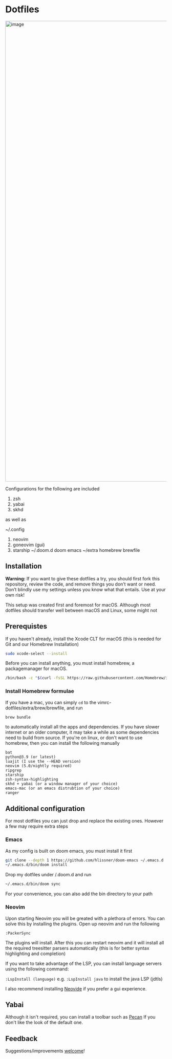 # Dotfiles

<img width="1440" alt="image" src="https://user-images.githubusercontent.com/71196912/119280172-18608c80-bbfe-11eb-92aa-8a679b5800fc.png">

Configurations for the following are included

1. zsh
2. yabai
3. skhd

as well as 

~/.config
1. neovim
2. goneovim (gui)
3. starship
~/.doom.d
   doom emacs 
~/extra
   homebrew brewfile


## Installation

**Warning:** If you want to give these dotfiles a try, you should first fork this repository, review the code, and remove things you don’t want or need. Don’t blindly use my settings unless you know what that entails. Use at your own risk! 

This setup was created first and foremost for macOS. Although most dotfiles should transfer well between macOS and Linux, some might not

## Prerequistes 

If you haven't already, install the Xcode CLT for macOS (this is needed for Git and our Homebrew Installation)

```zsh
sudo xcode-select --install
```

Before you can install anything, you must install homebrew, a packagemanager for macOS. 

```zsh
/bin/bash -c "$(curl -fsSL https://raw.githubusercontent.com/Homebrew/install/HEAD/install.sh)"
```

### Install Homebrew formulae

If you have a mac, you can simply `cd` to the vimrc-dotfiles/extra/brew/brewfile, and run 

```zsh
brew bundle
```

to automatically install all the apps and dependencies. If you have slower internet or an older computer, it may take a while as some dependencies need to build from source. If you're on linux, or don't want to use homebrew, then you can install the following manually 

```
bat
python@3.9 (or latest)
luajit (I use the --HEAD version)
neovim (5.0/nightly required)
ripgrep
starship
zsh-syntax-highlighting
skhd + yabai (or a window manager of your choice)
emacs-mac (or an emacs distrubtion of your choice)
ranger
```


## Additional configuration 

For most dotfiles you can just drop and replace the existing ones. However a few may require extra steps 

### Emacs 

As my config is built on doom emacs, you must install it first 

```zsh
git clone --depth 1 https://github.com/hlissner/doom-emacs ~/.emacs.d
~/.emacs.d/bin/doom install
```

Drop my dotfiles under /.doom.d and run 

```zsh
~/.emacs.d/bin/doom sync
```

For your convenience, you can also add the bin directory to your path 

### Neovim 

Upon starting Neovim you will be greated with a plethora of errors. You can solve this by installing the plugins. Open up neovim and run the following 

`:PackerSync`

The plugins will install. After this you can restart neovim and it will install all the required treesitter parsers automatically (this is for better syntax highlighting and completion)

If you want to take advantage of the LSP, you can install language servers using the following command: 

`:LspInstall (language)` e.g. `:LspInstall java` to install the java LSP (jdtls)

I also recommend installing [Neovide](https://github.com/Kethku/neovide) if you prefer a gui experience.

## Yabai 

Although it isn't required, you can install a toolbar such as [Pecan](https://github.com/zzzeyez/pecan) If you don't like the look of the default one.

## Feedback

Suggestions/improvements
[welcome](https://github.com/shaunsingh/vimrc-dotfiles/issues)!

